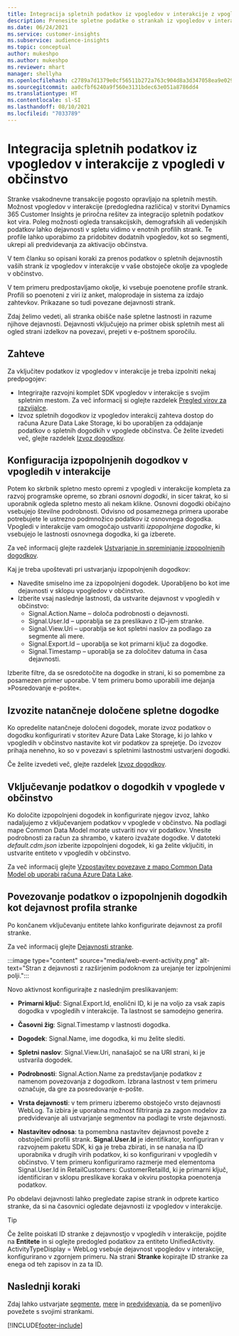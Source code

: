 ```yaml
---
title: Integracija spletnih podatkov iz vpogledov v interakcije z vpogledi v občinstvo
description: Prenesite spletne podatke o strankah iz vpogledov v interakcije v vpoglede v občinstvo.
ms.date: 06/24/2021
ms.service: customer-insights
ms.subservice: audience-insights
ms.topic: conceptual
author: mukeshpo
ms.author: mukeshpo
ms.reviewer: mhart
manager: shellyha
ms.openlocfilehash: c2789a7d1379e0cf56511b272a763c904d8a3d347058ea9e029aaff0f723a028
ms.sourcegitcommit: aa0cfbf6240a9f560e3131bdec63e051a8786dd4
ms.translationtype: HT
ms.contentlocale: sl-SI
ms.lasthandoff: 08/10/2021
ms.locfileid: "7033789"
---
```

# <a name="integrate-web-data-from-engagement-insights-with-audience-insights"></a>Integracija spletnih podatkov iz vpogledov v interakcije z vpogledi v občinstvo

Stranke vsakodnevne transakcije pogosto opravljajo na spletnih mestih. Možnost vpogledov v interakcije (predogledna različica) v storitvi Dynamics 365 Customer Insights je priročna rešitev za integracijo spletnih podatkov kot vira. Poleg možnosti ogleda transakcijskih, demografskih ali vedenjskih podatkov lahko dejavnosti v spletu vidimo v enotnih profilih strank. Te profile lahko uporabimo za pridobitev dodatnih vpogledov, kot so segmenti, ukrepi ali predvidevanja za aktivacijo občinstva.

V tem članku so opisani koraki za prenos podatkov o spletnih dejavnostih vaših strank iz vpogledov v interakcije v vaše obstoječe okolje za vpoglede v občinstvo.

V tem primeru predpostavljamo okolje, ki vsebuje poenotene profile strank. Profili so poenoteni z viri iz anket, maloprodaje in sistema za izdajo zahtevkov. Prikazane so tudi povezane dejavnosti strank. 

Zdaj želimo vedeti, ali stranka obišče naše spletne lastnosti in razume njihove dejavnosti. Dejavnosti vključujejo na primer obisk spletnih mest ali ogled strani izdelkov na povezavi, prejeti v e-poštnem sporočilu.

## <a name="prerequisites"></a>Zahteve

Za vključitev podatkov iz vpogledov v interakcije je treba izpolniti nekaj predpogojev: 

- Integrirajte razvojni komplet SDK vpogledov v interakcije s svojim spletnim mestom. Za več informacij si oglejte razdelek [Pregled virov za razvijalce](../engagement-insights/developer-resources.md).
- Izvoz spletnih dogodkov iz vpogledov interakcij zahteva dostop do računa Azure Data Lake Storage, ki bo uporabljen za oddajanje podatkov o spletnih dogodkih v vpoglede občinstva. Če želite izvedeti več, glejte razdelek [Izvoz dogodkov](../engagement-insights/export-events.md).

## <a name="configure-refined-events-in-engagement-insights"></a>Konfiguracija izpopolnjenih dogodkov v vpogledih v interakcije

Potem ko skrbnik spletno mesto opremi z vpogledi v interakcije kompleta za razvoj programske opreme, so zbrani *osnovni dogodki*, in sicer takrat, ko si uporabnik ogleda spletno mesto ali nekam klikne. Osnovni dogodki običajno vsebujejo številne podrobnosti. Odvisno od posameznega primera uporabe potrebujete le ustrezno podmnožico podatkov iz osnovnega dogodka. Vpogledi v interakcije vam omogočajo ustvariti *izpopolnjene dogodke*, ki vsebujejo le lastnosti osnovnega dogodka, ki ga izberete.     

Za več informacij glejte razdelek [Ustvarjanje in spreminjanje izpopolnjenih dogodkov](../engagement-insights/refined-events.md).

Kaj je treba upoštevati pri ustvarjanju izpopolnjenih dogodkov: 

- Navedite smiselno ime za izpopolnjeni dogodek. Uporabljeno bo kot ime dejavnosti v sklopu vpogledov v občinstvo.
- Izberite vsaj naslednje lastnosti, da ustvarite dejavnost v vpogledih v občinstvo: 
    - Signal.Action.Name – določa podrobnosti o dejavnosti.
    - Signal.User.Id – uporablja se za preslikavo z ID-jem stranke.
    - Signal.View.Uri – uporablja se kot spletni naslov za podlago za segmente ali mere.
    - Signal.Export.Id – uporablja se kot primarni ključ za dogodke.
    - Signal.Timestamp – uporablja se za določitev datuma in časa dejavnosti.

Izberite filtre, da se osredotočite na dogodke in strani, ki so pomembne za posamezen primer uporabe. V tem primeru bomo uporabili ime dejanja »Posredovanje e-pošte«.

## <a name="export-the-refined-web-events"></a>Izvozite natančneje določene spletne dogodke 

Ko opredelite natančneje določeni dogodek, morate izvoz podatkov o dogodku konfigurirati v storitev Azure Data Lake Storage, ki jo lahko v vpogledih v občinstvo nastavite kot vir podatkov za sprejetje. Do izvozov prihaja nenehno, ko so v povezavi s spletnimi lastnostmi ustvarjeni dogodki.

Če želite izvedeti več, glejte razdelek [Izvoz dogodkov](../engagement-insights/export-events.md).

## <a name="ingest-event-data-to-audience-insights"></a>Vključevanje podatkov o dogodkih v vpoglede v občinstvo

Ko določite izpopolnjeni dogodek in konfigurirate njegov izvoz, lahko nadaljujemo z vključevanjem podatkov v vpoglede v občinstvo. Na podlagi mape Common Data Model morate ustvariti nov vir podatkov. Vnesite podrobnosti za račun za shrambo, v katero izvažate dogodke. V datoteki *default.cdm.json* izberite izpopolnjeni dogodek, ki ga želite vključiti, in ustvarite entiteto v vpogledih v občinstvo.

Za več informacij glejte [Vzpostavitev povezave z mapo Common Data Model ob uporabi računa Azure Data Lake](connect-common-data-model.md).


## <a name="relate-refined-event-data-as-an-activity-of-a-customer-profile"></a>Povezovanje podatkov o izpopolnjenih dogodkih kot dejavnost profila stranke

Po končanem vključevanju entitete lahko konfigurirate dejavnost za profil stranke.

Za več informacij glejte [Dejavnosti stranke](activities.md).

:::image type="content" source="media/web-event-activity.png" alt-text="Stran z dejavnosti z razširjenim podoknom za urejanje ter izpolnjenimi polji.":::

Novo aktivnost konfigurirajte z naslednjim preslikavanjem: 

- **Primarni ključ**: Signal.Export.Id, enolični ID, ki je na voljo za vsak zapis dogodka v vpogledih v interakcije. Ta lastnost se samodejno generira.

- **Časovni žig**: Signal.Timestamp v lastnosti dogodka.

- **Dogodek**: Signal.Name, ime dogodka, ki mu želite slediti.

- **Spletni naslov**: Signal.View.Uri, nanašajoč se na URI strani, ki je ustvarila dogodek.

- **Podrobnosti**: Signal.Action.Name za predstavljanje podatkov z namenom povezovanja z dogodkom. Izbrana lastnost v tem primeru označuje, da gre za posredovanje e-pošte.

- **Vrsta dejavnosti**: v tem primeru izberemo obstoječo vrsto dejavnosti WebLog. Ta izbira je uporabna možnost filtriranja za zagon modelov za predvidevanje ali ustvarjanje segmentov na podlagi te vrste dejavnosti.

- **Nastavitev odnosa**: ta pomembna nastavitev dejavnost poveže z obstoječimi profili strank. **Signal.User.Id** je identifikator, konfiguriran v razvojnem paketu SDK, ki ga je treba zbirati, in se nanaša na ID uporabnika v drugih virih podatkov, ki so konfigurirani v vpogledih v občinstvo. V tem primeru konfiguriramo razmerje med elementoma Signal.User.Id in RetailCustomers: CustomerRetailId, ki je primarni ključ, identificiran v sklopu preslikave koraka v okviru postopka poenotenja podatkov.

Po obdelavi dejavnosti lahko pregledate zapise strank in odprete kartico stranke, da si na časovnici ogledate dejavnosti iz vpogledov v interakcije. 

> [!TIP]
> Če želite poiskati ID stranke z dejavnostjo v vpogledih v interakcije, pojdite na **Entitete** in si oglejte predogled podatkov za entiteto UnifiedActivity. ActivityTypeDisplay = WebLog vsebuje dejavnost vpogledov v interakcije, konfigurirano v zgornjem primeru. Na strani **Stranke** kopirajte ID stranke za enega od teh zapisov in za ta ID.

## <a name="next-steps"></a>Naslednji koraki

Zdaj lahko ustvarjate [segmente](segments.md), [mere](measures.md) in [predvidevanja](predictions.md), da se pomenljivo povežete s svojimi strankami.


[!INCLUDE[footer-include](../includes/footer-banner.md)]
